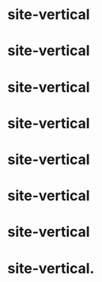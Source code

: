 # site-vertical
# site-vertical
# site-vertical
# site-vertical
# site-vertical
# site-vertical
# site-vertical
# site-vertical.
